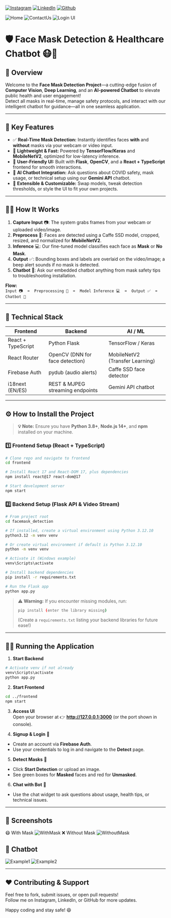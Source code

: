 <!-- social media connecting shield -->

[![Instagram][instagram-shield]][instagram-url]
[![LinkedIn][linkedin-shield]][linkedin-url]
[![Github][github-shield]][github-url]

![Home](https://github.com/sJalui/Face-Mask-Detector/blob/main/images/frontpg.png?raw=true)
![ContactUs](https://github.com/sJalui/Face-Mask-Detector/blob/main/images/contactus.png?raw=true)
![Login UI](https://github.com/sJalui/Face-Mask-Detector/blob/main/images/login.png?raw=true)

# 🛡️ Face Mask Detection & Healthcare Chatbot 😷🤖

## 🚀 Overview

Welcome to the **Face Mask Detection Project**—a cutting-edge fusion of **Computer Vision**, **Deep Learning**, and an **AI-powered Chatbot** to elevate public health and user engagement!  
Detect all masks in real-time, manage safety protocols, and interact with our intelligent chatbot for guidance—all in one seamless application.

---

<!-- Social Media Links -->
[instagram-url]: https://www.instagram.com/s_jalui  
[linkedin-url]: https://in.linkedin.com/in/shubh-jalui-1923b1259  
[github-url]: https://www.github.com/sJalui  

[instagram-shield]: https://img.shields.io/badge/-Instagram-black.svg?style=flat-square&logo=instagram&color=555&logoColor=white  
[linkedin-shield]: https://img.shields.io/badge/-LinkedIn-black.svg?style=flat-square&logo=linkedin&colorB=555  
[github-shield]: https://img.shields.io/badge/-Github-black.svg?style=flat-square&logo=github&color=555&logoColor=white

## 🌟 Key Features

- ✅ **Real-Time Mask Detection:** Instantly identifies faces **with** and **without** masks via your webcam or video input.
- 🚀 **Lightweight & Fast:** Powered by **TensorFlow/Keras** and **MobileNetV2**, optimized for low-latency inference.
- 🎨 **User-Friendly UI:** Built with **Flask**, **OpenCV**, and a **React + TypeScript** frontend for smooth interactions.
- 🤖 **AI Chatbot Integration:** Ask questions about COVID safety, mask usage, or technical setup using our **Gemini API** chatbot.
- 🔧 **Extensible & Customizable:** Swap models, tweak detection thresholds, or style the UI to fit your own projects.

---

## 🧑‍💻 How It Works

1. **Capture Input** 📷: The system grabs frames from your webcam or uploaded video/image.
2. **Preprocess** 🔄: Faces are detected using a Caffe SSD model, cropped, resized, and normalized for **MobileNetV2**.
3. **Inference** 💻: Our fine-tuned model classifies each face as **Mask** or **No Mask**.
4. **Output** ✅: Bounding boxes and labels are overlaid on the video/image; a beep alert sounds if no mask is detected.
5. **Chatbot** 💬: Ask our embedded chatbot anything from mask safety tips to troubleshooting installation.

**Flow:**  
`Input 📷  ➡️  Preprocessing 🔄  ➡️  Model Inference 💻  ➡️  Output ✅  ➡️  Chatbot 🤖`

---

## 🔧 Technical Stack

| Frontend                       | Backend                         | AI / ML                         |
|--------------------------------|----------------------------------|---------------------------------|
| React + TypeScript             | Python Flask                     | TensorFlow / Keras              |
| React Router                   | OpenCV (DNN for face detection)  | MobileNetV2 (Transfer Learning) |
| Firebase Auth                  | pydub (audio alerts)             | Caffe SSD face detector         |
| i18next (EN/ES)                | REST & MJPEG streaming endpoints | Gemini API chatbot              |

---

## ⚙️ How to Install the Project

> **💡 Note:** Ensure you have **Python 3.8+**, **Node.js 14+**, and **npm** installed on your machine.

### 1️⃣ Frontend Setup (React + TypeScript)
```bash
# Clone repo and navigate to frontend
cd frontend

# Install React 17 and React-DOM 17, plus dependencies
npm install react@17 react-dom@17

# Start development server
npm start
```

### 2️⃣ Backend Setup (Flask API & Video Stream)
```bash
# From project root
cd facemask_detection

# If installed, create a virtual environment using Python 3.12.10
python3.12 -m venv venv

# Or create virtual environment if default is Python 3.12.10
python -m venv venv

# Activate it (Windows example)
venv\Scripts\activate

# Install backend dependencies
pip install -r requirements.txt

# Run the Flask app
python app.py
```
> ⚠️ **Warning:** If you encounter missing modules, run:
> ```bash
> pip install (enter the library missing)
> ```
> (Create a `requirements.txt` listing your backend libraries for future ease!)

---

## 🏃‍♂️ Running the Application

1. **Start Backend**  
```bash
# Activate venv if not already
venv\Scripts\activate  
python app.py
```
2. **Start Frontend**  
```bash
cd ../frontend
npm start
```
3. **Access UI**  
Open your browser at 👉 **http://127.0.0.1:3000** (or the port shown in console).

4. **Signup & Login** 🔐  
- Create an account via **Firebase Auth**.  
- Use your credentials to log in and navigate to the **Detect** page.

5. **Detect Masks** 🎥  
- Click **Start Detection** or upload an image.  
- See green boxes for **Masked** faces and red for **Unmasked**.  

6. **Chat with Bot** 🤖  
- Use the chat widget to ask questions about usage, health tips, or technical issues.

---

## 📸 Screenshots

😷 With Mask
![WithMask](https://github.com/sJalui/Face-Mask-Detector/blob/main/images/w_mask.png?raw=true)
❌ Without Mask
![WithoutMask](https://github.com/sJalui/Face-Mask-Detector/blob/main/images/wo_mask.png?raw=true)

## 🤖 Chatbot 
![Example1](https://github.com/sJalui/Face-Mask-Detector/blob/main/images/chatbot1.png?raw=true)
![Example2](https://github.com/sJalui/Face-Mask-Detector/blob/main/images/chatbot2.png?raw=true)

---

## ❤️ Contributing & Support

Feel free to fork, submit issues, or open pull requests!  
Follow me on Instagram, LinkedIn, or GitHub for more updates.  

Happy coding and stay safe! 😄

